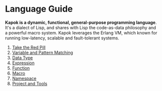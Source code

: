 Language Guide
==========

**Kapok is a dynamic, functional, general-purpose programming language**. It's a dialect of Lisp, and shares with Lisp the code-as-data philosophy and a powerful macro system. Kapok leverages the Erlang VM, which known for running low-latency, scalable and fault-tolerant systems.

1. [Take the Red Pill](./take-the-red-pill.md)
1. [Variable and Pattern Matching](./variable.md)
1. [Data Type](./data-type.md)
1. [Expression](./expression.md)
1. [Function](./function.md)
1. [Macro](./macro.md)
1. [Namespace](./namespace.md)
1. [Project and Tools](./project-tools.md)

